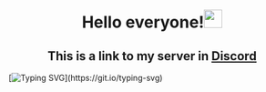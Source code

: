 <h1 align="center">Hello everyone!<img src="https://github.com/blackcater/blackcater/raw/main/images/Hi.gif" height="32"/></h1>
<h2 align="center">This is a link to my server in <a href="https://discord.gg/3Tmc8UDSba" target="_blank">Discord</a></h2>

[![Typing SVG](https://readme-typing-svg.demolab.com?font=Madimi+One&pause=1000&color=50F72C&random=false&width=435&lines=Is+my+resource+pack!;For+my+private+server+in+minecraft.)](https://git.io/typing-svg)

